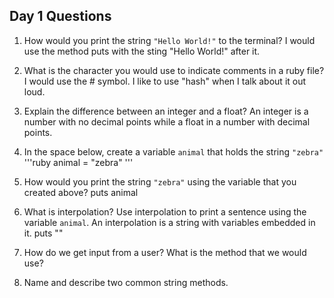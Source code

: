 ## Day 1 Questions

1. How would you print the string `"Hello World!"` to the terminal?
I would use the method puts with the sting "Hello World!" after it.
1. What is the character you would use to indicate comments in a ruby file?
I would use the # symbol. I like to use "hash" when I talk about it out loud.
1. Explain the difference between an integer and a float?
An integer is a number with no decimal points while a float in a number with decimal points.
1. In the space below, create a variable `animal` that holds the string `"zebra"`
'''ruby
animal = "zebra"
'''
1. How would you print the string `"zebra"` using the variable that you created above? puts animal

1. What is interpolation? Use interpolation to print a sentence using the variable `animal`.
An interpolation is a string with variables embedded in it.
puts ""

1. How do we get input from a user? What is the method that we would use?

1. Name and describe two common string methods.
